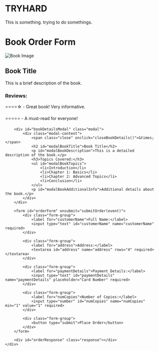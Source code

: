 # TRYHARD
This is something.
trying to do somethings.
<!DOCTYPE html>
<html lang="en">
<head>
    <meta charset="UTF-8">
    <meta name="viewport" content="width=device-width, initial-scale=1.0">
    <title>Online Book Order</title>
    <link rel="stylesheet" href="styles.css">
    <script src="scripts.js" defer></script>
</head>
<body>
    <div class="container">
        <h1>Book Order Form</h1>
        <div class="book-details">
            <div class="book-thumbnail">
                <img src="book-image.jpg" alt="Book Image" id="bookImage" onclick="showBookDetails()">
            </div>
            <div class="book-info">
                <h2 id="bookTitle">Book Title</h2>
                <p id="bookDescription">This is a brief description of the book.</p>
                <div id="bookReviews">
                    <h3>Reviews:</h3>
                    <p>⭐️⭐️⭐️⭐️☆ - Great book! Very informative.</p>
                    <p>⭐️⭐️⭐️⭐️⭐️ - A must-read for everyone!</p>
                </div>
            </div>
        </div>

        <div id="bookDetailsModal" class="modal">
            <div class="modal-content">
                <span class="close" onclick="closeBookDetails()">&times;</span>
                <h2 id="modalBookTitle">Book Title</h2>
                <p id="modalBookDescription">This is a detailed description of the book.</p>
                <h3>Topics Covered:</h3>
                <ul id="modalBookTopics">
                    <li>Introduction</li>
                    <li>Chapter 1: Basics</li>
                    <li>Chapter 2: Advanced Topics</li>
                    <li>Conclusion</li>
                </ul>
                <p id="modalBookAdditionalInfo">Additional details about the book.</p>
            </div>
        </div>

        <form id="orderForm" onsubmit="submitOrder(event)">
            <div class="form-group">
                <label for="customerName">Full Name:</label>
                <input type="text" id="customerName" name="customerName" required>
            </div>

            <div class="form-group">
                <label for="address">Address:</label>
                <textarea id="address" name="address" rows="4" required></textarea>
            </div>

            <div class="form-group">
                <label for="paymentDetails">Payment Details:</label>
                <input type="text" id="paymentDetails" name="paymentDetails" placeholder="Card Number" required>
            </div>

            <div class="form-group">
                <label for="numCopies">Number of Copies:</label>
                <input type="number" id="numCopies" name="numCopies" min="1" value="1" required>
            </div>

            <div class="form-group">
                <button type="submit">Place Order</button>
            </div>
        </form>

        <div id="orderResponse" class="response"></div>
    </div>
</body>
</html>

